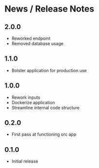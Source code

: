 # News / Release Notes

## 2.0.0
- Reworked endpoint
- Removed database usage

## 1.1.0
- Bolster application for production use

## 1.0.0
- Rework inputs
- Dockerize application
- Streamline internal code structure

## 0.2.0
- First pass at functioning orc app


## 0.1.0
- Initial release
